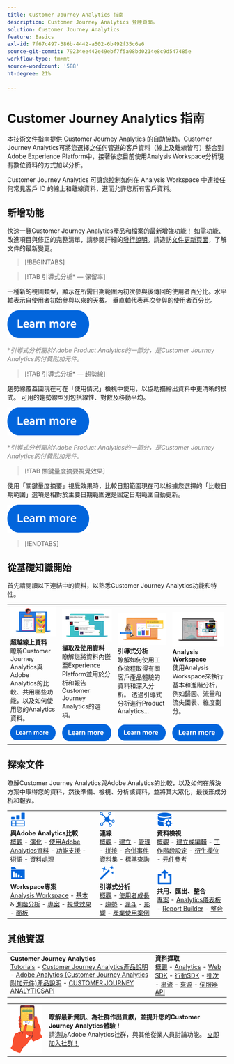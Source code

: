 ```yaml
---
title: Customer Journey Analytics 指南
description: Customer Journey Analytics 登陸頁面。
solution: Customer Journey Analytics
feature: Basics
exl-id: 7f67c497-386b-4442-a502-6b492f35c6e6
source-git-commit: 79234ee442e49ebf7f5a08bd0214e8c9d547485e
workflow-type: tm+mt
source-wordcount: '588'
ht-degree: 21%

---
```


# Customer Journey Analytics 指南

本技術文件指南提供 Customer Journey Analytics 的自助協助。Customer Journey Analytics可將您選擇之任何管道的客戶資料（線上及離線皆可）整合到Adobe Experience Platform中，接著依您目前使用Analysis Workspace分析現有數位資料的方式加以分析。

Customer Journey Analytics 可讓您控制如何在 Analysis Workspace 中連接任何常見客戶 ID 的線上和離線資料，進而允許您所有客戶資料。

## 新增功能

快速一覽Customer Journey Analytics產品和檔案的最新增強功能！ 如需功能、改進項目與修正的完整清單，請參閱詳細的[發行說明](../release-notes/latest.md)。請造訪[文件更新頁面](../release-notes/doc-changes.md)，了解文件的最新變更。

>[!BEGINTABS]

>[!TAB 引導式分析* — 保留率]

一種新的視圖類型，顯示在所需日期範圍內初次參與後傳回的使用者百分比。水平軸表示自使用者初始參與以來的天數。 垂直軸代表再次參與的使用者百分比。

[![影像](assets/learn-more-button.svg)](/help//guided-analysis/types/retention-rates.md)

<span style="color:gray">*_引導式分析屬於Adobe Product Analytics的一部分，是Customer Journey Analytics的付費附加元件。_</span>




>[!TAB 引導式分析* — 趨勢線]

趨勢線覆蓋圖現在可在「使用情況」檢視中使用，以協助描繪出資料中更清晰的模式。 可用的趨勢線型別包括線性、對數及移動平均。

[![影像](assets/learn-more-button.svg)](/help/guided-analysis/types/usage.md)

<span style="color:gray">*_引導式分析屬於Adobe Product Analytics的一部分，是Customer Journey Analytics的付費附加元件。_</span>


>[!TAB 關鍵量度摘要視覺效果]

使用「關鍵量度摘要」視覺效果時，比較日期範圍現在可以根據您選擇的「比較日期範圍」選項是相對於主要日期範圍還是固定日期範圍自動更新。

[![影像](assets/learn-more-button.svg)](/help/analysis-workspace/visualizations/key-metric.md)

>[!ENDTABS]

## 從基礎知識開始

首先請閱讀以下連結中的資料，以熟悉Customer Journey Analytics功能和特性。

<table style="table-layout:fixed">
  <tr style="border: 0;">
    <td>
    <a href="/help/getting-started/aa-vs-cja/overview.md"><img src="./assets/aa-vs-cja.png"></a>
    <div><strong>超越線上資料</strong><br/>瞭解Customer Journey Analytics與Adobe Analytics的比較、共用哪些功能，以及如何使用您的Analytics資料。</div>
    </td>
    <td>
    <a href="/help/data-ingestion/data-ingestion.md"><img src="./assets/data-ingestion.png"></a>
    <div><strong>擷取及使用資料</strong><br/>瞭解您將資料內嵌至Experience Platform並用於分析和報告Customer Journey Analytics的選項。</div>
    </td>
    <td>
    <a href="/help/guided-analysis/overview.md"><img src="./assets/product-analytics.png"></a>
    <div><strong>引導式分析</strong><br/>瞭解如何使用工作流程取得有關客戶產品體驗的資料和深入分析。 透過引導式分析進行Product Analytics...
    </div>
    </td>
    <td>
    <a href="/help/analysis-workspace/home.md"><img src="./assets/workspace.png"></a>
    <div><strong>Analysis Workspace</strong><br/>使用Analysis Workspace來執行基本和進階分析，例如歸因、流量和流失圖表、維度劃分。</div>
    </td>
  </tr>
  <tr style="border: 0;">
    <td align="center"><a href="/help/getting-started/aa-vs-cja/overview.md"><img src="./assets/learn-more-button.svg"></a></td>
    <td align="center"><a href="/help/data-ingestion/data-ingestion.md"><img src="./assets/learn-more-button.svg"></a></td>
    <td align="center"><a href="/help/guided-analysis/overview.md"><img src="./assets/learn-more-button.svg"></a></td>
    <td align="center"><a href="/help/analysis-workspace/home.md"><img src="./assets/learn-more-button.svg"></a></td>
    </tr>
</table>

## 探索文件

瞭解Customer Journey Analytics與Adobe Analytics的比較，以及如何在解決方案中取得您的資料，然後準備、檢視、分析該資料，並將其大眾化，最後形成分析和報表。

<table style="table-layout:auto">
  <tr style="border: 0;">
    <td>
      <img src="./assets/analytics.svg" width="35px"><br/>
      <strong>與Adobe Analytics比較</strong><br/><a href="/help/getting-started/aa-vs-cja/overview.md">概觀</a> - <a href="/help/getting-started/aa-to-cja.md">演化</a> - <a href="/help/getting-started/aa-vs-cja/aa-data-in-cja.md">使用Adobe Analytics資料</a> - <a href="/help/getting-started/aa-vs-cja/cja-aa.md">功能支援</a> - <a href="/help/getting-started/aa-vs-cja/terminology.md">術語</a> - <a href="/help/getting-started/aa-vs-cja/data-processing-comparisons.md">資料處理</a>
    </td>
    <td>
      <img src="./assets/connections.svg" width="35px"><br/>
      <strong>連線</strong><br/><a href="/help/connections/overview.md">概觀</a> - <a href="/help/connections/create-connection.md">建立</a> - <a href="/help/connections/manage-connections.md">管理</a> - <a href="/help/stitching/overview.md">拼接</a> - <a href="/help/connections/combined-dataset.md">合併事件資料集</a> - <a href="/help/connections/standard-lookups.md">標準查詢</a>
    </td>
     <td>
      <img src="./assets/dataviews.svg" width="35px"><br/>
      <strong>資料檢視</strong><br/><a href="/help/data-views/data-views.md">概觀</a> - <a href="/help/data-views/create-dataview.md">建立或編輯</a> - <a href="/help/data-views/session-settings.md">工作階段設定</a> - <a href="/help/data-views/derived-fields/derived-fields.md">衍生欄位</a> - <a href="/help/data-views/component-reference.md">元件參考</a>
    </td>

</tr>
  <tr style="border: 0;">
    <td>
      <img src="./assets/workspace.svg" width="35px"><br/>
      <strong>Workspace專案</strong><br/><a href="/help/analysis-workspace/home.md">Analysis Workspace</a> - <a href="/help/analysis-workspace/perform-basic-analysis.md">基本 </a> &amp; <a href="/help/analysis-workspace/perform-adv-analysis.md">進階分析</a> - <a href="/help/analysis-workspace/build-workspace-project/freeform-overview.md">專案</a> - <a href="/help/analysis-workspace/visualizations/freeform-analysis-visualizations.md">視覺效果</a> - <a href="/help/analysis-workspace/c-panels/freeform-panel.md">面板</a>
    </td>
    <td>
      <img src="./assets/guided-analysis.svg" width="35px"><br/>
      <strong>引導式分析</strong><br/><a href="/help/guided-analysis/overview.md">概觀</a> - <a href="/help/guided-analysis/types/active.md">使用者成長</a> - <a href="/help/guided-analysis/types/usage.md">趨勢</a> - <a href="/help/guided-analysis/types/friction.md">漏斗</a> - <a href="/help/guided-analysis/types/release.md">影響</a> - <a href="/help/guided-analysis/industry-use-cases.md">產業使用案例</a>
    </td>
    <td>
      <img src="./assets/share.svg" width="35px"><br/>
      <strong>共用、匯出、整合</strong><br/><a href="/help/analysis-workspace/curate-share/share-projects.md">專案</a> - <a href="/help/mobile-app/home.md">Analytics儀表板</a> - <a href="/help/report-builder/report-buider-overview.md">Report Builder</a>  - <a href="/help/integrations/overview.md">整合</a>
    </td>
  </tr>
</table>

## 其他資源

<table style="table-layout:fixed"><tr style="border: 0;">
<td><strong>Customer Journey Analytics</strong><br/>
<a href="https://experienceleague.adobe.com/docs/customer-journey-analytics-learn/tutorials/overview.html" target="_blank">Tutorials</a> - <a href="https://helpx.adobe.com/legal/product-descriptions/customer-journey-analytics.html" target="_blank">Customer Journey Analytics產品說明</a> - <a href="https://helpx.adobe.com/legal/product-descriptions/adobe-analytics-addon-customer-journey-analytics.html" target="_blank">Adobe Analytics (Customer Journey Analytics附加元件)產品說明</a> - <a href="https://developer.adobe.com/cja-apis/docs/" target="_blank">CUSTOMER JOURNEY ANALYTICSAPI</a>
</td>
<td><strong>資料擷取</strong><br/><a href="/help/data-ingestion/data-ingestion.md">概觀</a> - <a href="/help/data-ingestion/analytics.md">Analytics</a> - <a href="/help/data-ingestion/aepwebsdk.md">Web SDK</a> - <a href="/help/data-ingestion/aepmobilesdk.md">行動SDK</a> - <a href="/help/data-ingestion/batch.md">批次</a> - <a href="/help/data-ingestion/streaming.md">串流</a> - <a href="/help/data-ingestion/sources.md">來源</a> - <a href="/help/data-ingestion/serverapi.md">伺服器API</a>
</td>
</tr></table>


<table style="table-layout:auto" class="tablelayout-is-fixed"><tbody><tr style="border: 0;"><td><img src="./assets/newsletter.png"></td><td>
<b>瞭解最新資訊、為社群作出貢獻，並提升您的Customer Journey Analytics體驗！</b><br>請造訪Adobe Analytics社群，與其他從業人員討論功能。 <a href="https://experienceleaguecommunities.adobe.com/t5/adobe-analytics/ct-p/adobe-analytics-community">立即加入社群！</a></td></tr></tbody></table>
